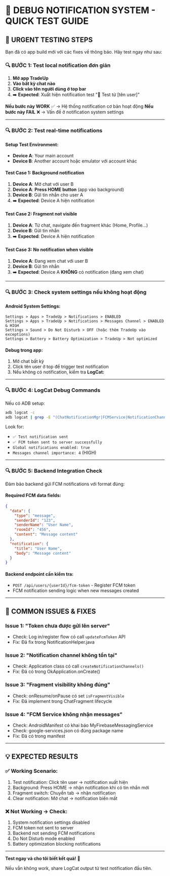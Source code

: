 # 🔧 DEBUG NOTIFICATION SYSTEM - QUICK TEST GUIDE

## 📱 URGENT TESTING STEPS

Bạn đã có app build mới với các fixes về thông báo. Hãy test ngay như sau:

### **🔍 BƯỚC 1: Test local notification đơn giản**

1. **Mở app TradeUp**
2. **Vào bất kỳ chat nào** 
3. **Click vào tên người dùng ở top bar** 
4. ➡️ **Expected**: Xuất hiện notification test "🔔 Test từ [tên user]"

**Nếu bước này WORK** ✅ → Hệ thống notification cơ bản hoạt động
**Nếu bước này FAIL** ❌ → Vấn đề ở notification system settings

---

### **🔍 BƯỚC 2: Test real-time notifications**

#### **Setup Test Environment:**
- **Device A**: Your main account
- **Device B**: Another account hoặc emulator với account khác

#### **Test Case 1: Background notification**
1. **Device A**: Mở chat với user B 
2. **Device A**: **Press HOME button** (app vào background)
3. **Device B**: Gửi tin nhắn cho user A
4. ➡️ **Expected**: Device A hiện notification

#### **Test Case 2: Fragment not visible**
1. **Device A**: Từ chat, navigate đến fragment khác (Home, Profile...)
2. **Device B**: Gửi tin nhắn
3. ➡️ **Expected**: Device A hiện notification

#### **Test Case 3: No notification when visible**
1. **Device A**: Đang xem chat với user B
2. **Device B**: Gửi tin nhắn  
3. ➡️ **Expected**: Device A **KHÔNG** có notification (đang xem chat)

---

### **🔍 BƯỚC 3: Check system settings nếu không hoạt động**

#### **Android System Settings:**
```
Settings > Apps > TradeUp > Notifications > ENABLED
Settings > Apps > TradeUp > Notifications > Messages Channel > ENABLED & HIGH
Settings > Sound > Do Not Disturb > OFF (hoặc thêm TradeUp vào exceptions)
Settings > Battery > Battery Optimization > TradeUp > Not optimized
```

#### **Debug trong app:**
1. Mở chat bất kỳ
2. Click tên user ở top để trigger test notification
3. Nếu không có notification, kiểm tra **LogCat:**

---

### **🔍 BƯỚC 4: LogCat Debug Commands**

Nếu có ADB setup:
```bash
adb logcat -c
adb logcat | grep -E "(ChatNotificationMgr|FCMService|NotificationChannels)"
```

Look for:
- `✅ Test notification sent`
- `✅ FCM token sent to server successfully`
- `Global notifications enabled: true`
- `Messages channel importance: 4` (HIGH)

---

### **🔍 BƯỚC 5: Backend Integration Check**

Đảm bảo backend gửi FCM notifications với format đúng:

#### **Required FCM data fields:**
```json
{
  "data": {
    "type": "message",
    "senderId": "123",
    "senderName": "User Name", 
    "roomId": "456",
    "content": "Message content"
  },
  "notification": {
    "title": "User Name",
    "body": "Message content"
  }
}
```

#### **Backend endpoint cần kiểm tra:**
- `POST /api/users/{userId}/fcm-token` - Register FCM token
- FCM notification sending logic when new messages created

---

## 🚨 COMMON ISSUES & FIXES

### **Issue 1: "Token chưa được gửi lên server"**
- Check: Log in/register flow có call `updateFcmToken` API
- Fix: Đã fix trong NotificationHelper.java

### **Issue 2: "Notification channel không tồn tại"**
- Check: Application class có call `createNotificationChannels()`
- Fix: Đã có trong OkApplication.onCreate()

### **Issue 3: "Fragment visibility không đúng"**
- Check: onResume/onPause có set `isFragmentVisible`
- Fix: Đã implement trong ChatFragment lifecycle

### **Issue 4: "FCM Service không nhận messages"**
- Check: AndroidManifest có khai báo MyFirebaseMessagingService
- Check: google-services.json có đúng package name
- Fix: Đã có trong manifest

---

## 💡 EXPECTED RESULTS

### **✅ Working Scenario:**
1. Test notification: Click tên user → notification xuất hiện
2. Background: Press HOME → nhận notification khi có tin nhắn mới
3. Fragment switch: Chuyển tab → nhận notification 
4. Clear notification: Mở chat → notification biến mất

### **❌ Not Working → Check:**
1. System notification settings disabled
2. FCM token not sent to server
3. Backend not sending FCM notifications
4. Do Not Disturb mode enabled
5. Battery optimization blocking notifications

---

**Test ngay và cho tôi biết kết quả!** 🚀

Nếu vẫn không work, share LogCat output từ test notification đầu tiên.
